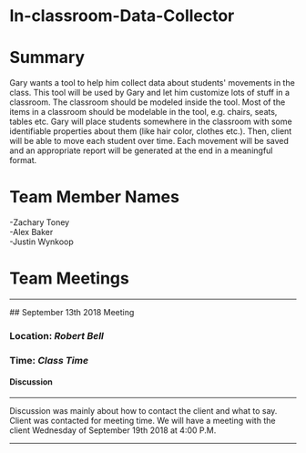 # In-classroom-Data-Collector
# Summary
Gary wants a tool to help him collect data about students' movements in the class. This tool will be used by Gary and let him customize lots of stuff in a classroom. The classroom should be modeled inside the tool. Most of the items in a classroom should be modelable in the tool, e.g. chairs, seats, tables etc. Gary will place students somewhere in the classroom with some identifiable properties about them (like hair color, clothes etc.). Then, client will be able to move each student over time. Each movement will be saved and an appropriate report will be generated at the end in a meaningful format.
# Team Member Names
  -Zachary Toney<br>
  -Alex Baker<br>
  -Justin Wynkoop<br>
# Team Meetings
<hr>
## September 13th 2018 Meeting
<h3>Location: <i>Robert Bell</i></h3>
<h3>Time: <i>Class Time</i></h3>
<h4>Discussion</h4>
<hr>
Discussion was mainly about how to contact the client and what to say. Client was contacted for meeting time. We will have a meeting with the client Wednesday of September 19th 2018 at 4:00 P.M.
<hr>
